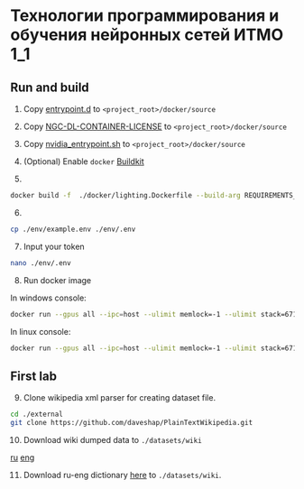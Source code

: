 # Технологии программирования и обучения нейронных сетей ИТМО 1_1



## Run and build

1. Copy [entrypoint.d](https://gitlab.com/nvidia/container-images/cuda/-/tree/master/entrypoint.d) to `<project_root>/docker/source`
2. Copy [NGC-DL-CONTAINER-LICENSE](https://gitlab.com/nvidia/container-images/cuda/-/blob/master/NGC-DL-CONTAINER-LICENSE) to `<project_root>/docker/source`
3. Copy [nvidia_entrypoint.sh](https://gitlab.com/nvidia/container-images/cuda/-/blob/master/nvidia_entrypoint.sh) to `<project_root>/docker/source`
4. (Optional) Enable `docker` [Buildkit](https://docs.docker.com/build/buildkit/#:~:text=To%20use%20Docker%20BuildKit%20by,the%20following%20to%20the%20file)

5.
```bash
docker build -f  ./docker/lighting.Dockerfile --build-arg REQUIREMENTS_FILE=cu_12_2.txt . -t daniinxorchenabo/itmo_dl_labs-env:lighting-cu122-latest
```

6.
```bash
cp ./env/example.env ./env/.env
```

7. Input your token
```bash
nano ./env/.env
```

8. Run docker image

In windows console:
```bash
docker run --gpus all --ipc=host --ulimit memlock=-1 --ulimit stack=67108864  --memory="40g" --memory-swap="60g" -p 0.0.0.0:8889:8888 -p 0.0.0.0:6006:6006 -p 0.0.0.0:6007:6007 --rm -it --env-file ./env/.env -v .:/workspace/NN --mount type=bind,src=%cd%/docker/jupyter_config,dst=/root/.jupyter/   daniinxorchenabo/itmo_dl_labs-env:lighting-cu122-latest 
```

In linux console:
```bash
docker run --gpus all --ipc=host --ulimit memlock=-1 --ulimit stack=67108864  --memory-swap="20g"  -p 0.0.0.0:8889:8888 -p 0.0.0.0:6006:6006 --rm -it --env-file ./env/.env -v .:/workspace/NN --mount type=bind,src=$(PWD)/docker/jupyter_config,dst=/root/.jupyter/   daniinxorchenabo/itmo_dl_labs-env:lighting-cu122-latest 
```
## First lab

9. Clone wikipedia xml parser for creating dataset file.

```bash
cd ./external
git clone https://github.com/daveshap/PlainTextWikipedia.git
```

10. Download wiki dumped data to `./datasets/wiki`

[ru](https://dumps.wikimedia.org/ruwiki/)
[eng](https://dumps.wikimedia.org/simplewiki/)

11. Download ru-eng dictionary [here](https://github.com/facebookresearch/MUSE) to `./datasets/wiki`.


